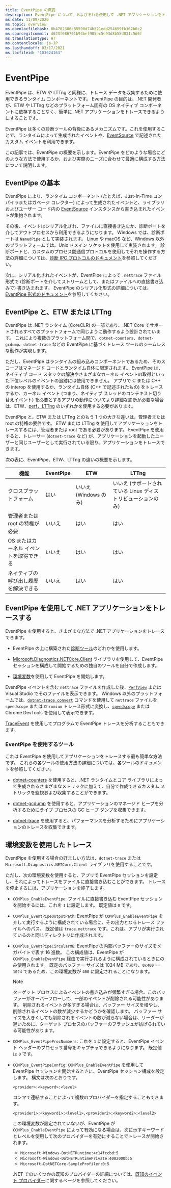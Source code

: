 ```yaml
---
title: EventPipe の概要
description: EventPipe について、およびそれを使用して .NET アプリケーションをトレースし、パフォーマンスの問題を診断する方法について説明します。
ms.date: 11/09/2020
ms.topic: overview
ms.openlocfilehash: 0b4782306c85590d74b521edd254659fb162b0c2
ms.sourcegitcommit: d623f686701b94bef905ec5e93d8b55d031c5d6f
ms.translationtype: HT
ms.contentlocale: ja-JP
ms.lasthandoff: 03/17/2021
ms.locfileid: "103624163"
---
```

# <a name="eventpipe"></a>EventPipe

EventPipe は、ETW や LTTng と同様に、トレース データを収集するために使用できるランタイム コンポーネントです。 EventPipe の目的は、.NET 開発者が、ETW や LTTng などのプラットフォーム固有の OS ネイティブ コンポーネントに依存することなく、簡単に .NET アプリケーションをトレースできるようにすることです。

EventPipe は多くの診断ツールの背後にあるメカニズムです。これを使用することで、ランタイムによって生成されたイベントや、[EventSource](xref:System.Diagnostics.Tracing.EventSource) で記述されたカスタム イベントを利用できます。

この記事では、EventPipe の概要を示します。EventPipe をどのような場合にどのような方法で使用するか、および実際のニーズに合わせて最適に構成する方法について説明します。

## <a name="eventpipe-basics"></a>EventPipe の基本

EventPipe により、ランタイム コンポーネント (たとえば、Just-In-Time コンパイラまたはガベージ コレクター) によって生成されたイベントと、ライブラリおよびユーザー コード内の [EventSource](xref:System.Diagnostics.Tracing.EventSource) インスタンスから書き込まれたイベントが集約されます。

その後、イベントはシリアル化され、ファイルに直接書き込むか、診断ポートを介してアウトプロセスから利用できるようになります。 Windows では、診断ポートは `NamedPipe` として実装されます。 Linux や macOS など、Windows 以外のプラットフォームでは、Unix ドメイン ソケットを使用して実装されます。 診断ポートと、カスタムのプロセス間通信プロトコルを使用してそれを操作する方法の詳細については、[診断 IPC プロトコルのドキュメント](https://github.com/dotnet/diagnostics/blob/master/documentation/design-docs/ipc-protocol.md)を参照してください。

次に、シリアル化されたイベントが、EventPipe によって `.nettrace` ファイル形式で (診断ポートを介してストリームとして、またはファイルへの直接書き込みで) 書き込まれます。 EventPipe のシリアル化形式の詳細については、[EventPipe 形式のドキュメント](https://github.com/microsoft/perfview/blob/master/src/TraceEvent/EventPipe/EventPipeFormat.md)を参照してください。

## <a name="eventpipe-vs-etwlttng"></a>EventPipe と、ETW または LTTng

EventPipe は .NET ランタイム (CoreCLR) の一部であり、.NET Core でサポートされるすべてのプラットフォームで同じように動作するよう設計されています。 これにより複数のプラットフォーム間で、`dotnet-counters`、`dotnet-gcdump`、`dotnet-trace` などの EventPipe に基づくトレース ツールのシームレスな動作が実現します。

ただし、EventPipe はランタイムの組み込みコンポーネントであるため、そのスコープはマネージド コードとランタイム自体に限定されます。 EventPipe は、ネイティブ コード スタックの解決やさまざまなカーネル イベントの取得といった下位レベルのイベントの追跡には使用できません。 アプリで C または C++ の interop を使用するか、ランタイム自体 (C++ で記述されたもの) をトレースするか、カーネル イベント (つまり、ネイティブ スレッドのコンテキスト切り替えイベント) を必要とするアプリの動作についてより詳細な診断が必要な場合は、ETW、[perf、LTTng](./trace-perfcollect-lttng.md) のいずれかを使用する必要があります。

EventPipe と、ETW または LTTng とのもう 1 つの大きな違いは、管理者または root の特権の要件です。 ETW または LTTng を使用してアプリケーションをトレースするには、管理者または root である必要があります。 EventPipe を使用すると、トレーサー (`dotnet-trace` など) が、アプリケーションを起動したユーザーと同じユーザーとして実行されている限り、アプリケーションをトレースできます。

次の表に、EventPipe、ETW、LTTng の違いの概要を示します。

|機能|EventPipe|ETW|LTTng|
|-------|---------|---|-----------|
|クロスプラットフォーム|はい|いいえ (Windows のみ)|いいえ (サポートされている Linux ディストリビューションのみ)|
|管理者または root の特権が必要|いいえ|はい|はい|
|OS またはカーネル イベントを取得できる|いいえ|はい|はい|
|ネイティブの呼び出し履歴を解決できる|いいえ|はい|はい|

## <a name="use-eventpipe-to-trace-your-net-application"></a>EventPipe を使用して .NET アプリケーションをトレースする

EventPipe を使用すると、さまざまな方法で .NET アプリケーションをトレースできます。

* EventPipe の上に構築された[診断ツール](#tools-that-use-eventpipe)のどれかを使用します。

* [Microsoft.Diagnostics.NETCore.Client](https://github.com/dotnet/diagnostics/blob/master/documentation/diagnostics-client-library-instructions.md) ライブラリを使用して、EventPipe セッションを構成して開始するための独自のツールを自分で作成します。

* [環境変数](#trace-using-environment-variables)を使用して EventPipe を開始します。

EventPipe イベントを含む `nettrace` ファイルを作成した後、[`PerfView`](https://github.com/Microsoft/perfview#perfview-overview) または Visual Studio でそのファイルを表示できます。 Windows 以外のプラットフォームでは、[`dotnet-trace convert`](./dotnet-trace.md#dotnet-trace-convert) コマンドを使用して `nettrace` ファイルを `speedscope` または `Chromium` トレース形式に変換し、[`speedscope`](https://www.speedscope.app/) または Chrome DevTools を使用して表示できます。

[TraceEvent](https://github.com/Microsoft/perfview/blob/master/documentation/TraceEvent/TraceEventLibrary.md) を使用してプログラムで EventPipe トレースを分析することもできます。

### <a name="tools-that-use-eventpipe"></a>EventPipe を使用するツール

これは EventPipe を使用してアプリケーションをトレースする最も簡単な方法です。 これらの各ツールの使用方法の詳細については、各ツールのドキュメントを参照してください。

* [dotnet-counters](./dotnet-counters.md) を使用すると、.NET ランタイムとコア ライブラリによって生成されるさまざまなメトリックに加えて、自分で作成できるカスタム メトリックを監視および収集することができます。

* [dotnet-gcdump](./dotnet-gcdump.md) を使用すると、アプリケーションのマネージド ヒープを分析するためにライブ プロセスの GC ヒープ ダンプを収集できます。

* [dotnet-trace](./dotnet-trace.md) を使用すると、パフォーマンスを分析するためにアプリケーションのトレースを収集できます。

## <a name="trace-using-environment-variables"></a>環境変数を使用したトレース

EventPipe を使用する場合の好ましい方法は、`dotnet-trace` または `Microsoft.Diagnostics.NETCore.Client` ライブラリを使用することです。

ただし、次の環境変数を使用すると、アプリで EventPipe セッションを設定し、それによってトレースをファイルに直接書き込むことができます。 トレースを停止するには、アプリケーションを終了します。

* `COMPlus_EnableEventPipe`: ファイルに直接書き込む EventPipe セッションを開始するには、これを `1` に設定します。 既定値は `0` です。

* `COMPlus_EventPipeOutputPath`: EventPipe が `COMPlus_EnableEventPipe` を介して実行するように構成されている場合に、その出力となるトレース ファイルへのパス。 既定値は `trace.nettrace` です。これは、アプリが実行されているのと同じディレクトリに作成されます。

* `COMPlus_EventPipeCircularMB`: EventPipe の内部バッファーのサイズをメガバイトで表す 16 進数。 この構成値は、EventPipe が `COMPlus_EnableEventPipe` 経由で実行されるように構成されているときにのみ使用されます。 既定のバッファー サイズは 1024 MB であり、`0x400` == `1024` であるため、この環境変数が `400` に設定されることになります。

  > [!NOTE]
  > ターゲット プロセスによるイベントの書き込みが頻繁すぎる場合、このバッファーがオーバーフローして、一部のイベントが削除される可能性があります。 削除されるイベントが多すぎる場合は、バッファー サイズを増やし、削除されるイベントの数が減少するかどうかを確認します。 バッファー サイズを大きくしても削除されるイベントの数が減らない場合は、リーダーが遅いために、ターゲット プロセスのバッファーのフラッシュが妨げられている可能性があります。

* `COMPlus_EventPipeProcNumbers`: これを `1` に設定すると、EventPipe イベント ヘッダーのプロセッサ番号をキャプチャできるようになります。 既定値は `0` です。

* `COMPlus_EventPipeConfig`: `COMPlus_EnableEventPipe` を使用して EventPipe セッションを開始するときに、EventPipe セッション構成を設定します。
  構文は次のとおりです。

  `<provider>:<keyword>:<level>`

  コンマで連結することによって複数のプロバイダーを指定することもできます。

  `<provider1>:<keyword1>:<level1>,<provider2>:<keyword2>:<level2>`

  この環境変数が設定されていないが、EventPipe が `COMPlus_EnableEventPipe` によって有効になる場合は、次に示すキーワードとレベルを使用して次のプロバイダーを有効にすることでトレースが開始されます。

  - `Microsoft-Windows-DotNETRuntime:4c14fccbd:5`
  - `Microsoft-Windows-DotNETRuntimePrivate:4002000b:5`
  - `Microsoft-DotNETCore-SampleProfiler:0:5`

  .NET でのいくつかの既知のプロバイダーの詳細については、[既知のイベント プロバイダー](./well-known-event-providers.md)に関するページを参照してください。
